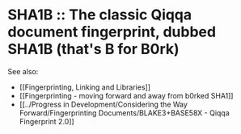 # SHA1B :: The classic Qiqqa document fingerprint, dubbed SHA1B (that's B for B0rk)

See also:
- [[Fingerprinting, Linking and Libraries]]
- [[Fingerprinting - moving forward and away from b0rked SHA1]]
- [[../Progress in Development/Considering the Way Forward/Fingerprinting Documents/BLAKE3+BASE58X - Qiqqa Fingerprint 2.0]]